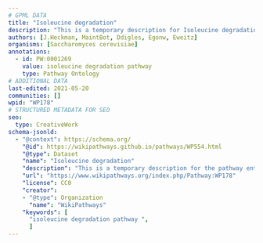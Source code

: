 ```yaml
---
# GPML DATA
title: "Isoleucine degradation"
description: "This is a temporary description for Isoleucine degradation"
authors: [J.Heckman, MaintBot, Ddigles, Egonw, Eweitz]
organisms: [Saccharomyces cerevisiae]
annotations:
  - id: PW:0001269
    value: isoleucine degradation pathway 
    type: Pathway Ontology
# ADDITIONAL DATA
last-edited: 2021-05-20
communities: []
wpid: "WP178"
# STRUCTURED METADATA FOR SEO
seo:
  type: CreativeWork
schema-jsonld:
  - "@context": https://schema.org/
    "@id": https://wikipathways.github.io/pathways/WP554.html
    "@type": Dataset
    "name": "Isoleucine degradation"
    "description": "This is a temporary description for the pathway entitled: Isoleucine degradation"
    "url": "https://www.wikipathways.org/index.php/Pathway:WP178"
    "license": CC0
    "creator":
    - "@type": Organization
      "name": "WikiPathways"
    "keywords": [
      "isoleucine degradation pathway ",
      ]
---
```

